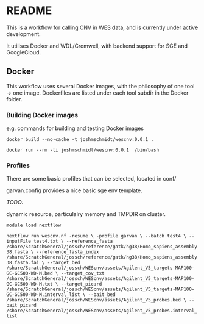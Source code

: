 # README

This is a workflow for calling CNV in WES data, and is currently under active development.

It utilises Docker and WDL/Cromwell, with backend support for SGE and GoogleCloud.

## Docker

This workflow uses several Docker images, with the philosophy of one tool -> one image.
Dockerfiles are listed under each tool subdir in the Docker folder.

### Building Docker images

e.g. commands for building and testing Docker images


`docker build --no-cache -t joshmschmidt/wescnv:0.0.1 .`


`docker run --rm -ti joshmschmidt/wescnv:0.0.1  /bin/bash`



### Profiles

There are some basic profiles that can be selected, located in conf/

garvan.config provides a nice basic sge env template.

*TODO:*

dynamic resource, particulalry memory and TMPDIR on cluster.

`module load nextflow`

`nextflow run wescnv.nf -resume \
-profile garvan \
--batch test4 \
--inputFile test4.txt \
--reference_fasta /share/ScratchGeneral/jossch/reference/gatk/hg38/Homo_sapiens_assembly38.fasta \
--reference_fasta_index /share/ScratchGeneral/jossch/reference/gatk/hg38/Homo_sapiens_assembly38.fasta.fai \
--target_bed /share/ScratchGeneral/jossch/WEScnv/assets/Agilent_V5_targets-MAP100-GC-GC500-WD-M.bed \
--target_cov_txt /share/ScratchGeneral/jossch/WEScnv/assets/Agilent_V5_targets-MAP100-GC-GC500-WD-M.txt \
--target_picard /share/ScratchGeneral/jossch/WEScnv/assets/Agilent_V5_targets-MAP100-GC-GC500-WD-M.interval_list \
--bait_bed /share/ScratchGeneral/jossch/WEScnv/assets/Agilent_V5_probes.bed \
--bait_picard /share/ScratchGeneral/jossch/WEScnv/assets/Agilent_V5_probes.interval_list
`
